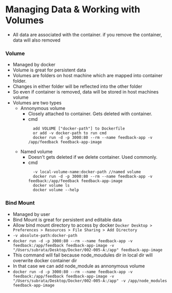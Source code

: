 # Managing Data & Working with Volumes 
  - All data are associated with the container. if you remove the container, data will also removed

### Volume
  - Managed by docker
  - Volume is great for persistent data
  - Volumes are folders on host machine which are mapped into container folder.
  - Changes in either folder will be reflected into the other folder
  - So even if container is removed, data will be stored in host machines volume
  - Volumes are two types
    - Annonymous volume
      - Closely attached to container. Gets deleted with container.
      - cmd 
        ```
          add VOLUME ["docker-path"] to Dockerfile
          or add -v docker-path to run cmd
          docker run -d -p 3000:80 --rm --name feedback-app -v /app/feedback feedback-app-image
        ```
    - Named volume
      - Doesn't gets deleted if we delete container. Used commonly.
      - cmd
        ```
          -v local-volume-name:docker-path //named volume
          docker run -d -p 3000:80 --rm --name feedback-app -v feedback:/app/feedback feedback-app-image
          docker volume ls
          docker volume --help
        ```

### Bind Mount
  - Managed by user
  - Bind Mount is great for persistent and editable data
  - Allow bind mount directory to access by docker
    ```Docker Desktop > Preferences > Resources > File Sharing > Add Directory``` 
  - ```-v absolute-path:docker-path```
  - ```docker run -d -p 3000:80 --rm --name feedback-app -v feedback:/app/feedback feedback-app-image -v "/Users/subrata/Desktop/Docker/002-005-A:/app" feedback-app-image```
  - This command will fail because node_moudules dir in local dir will overwrite docker container dir
  - In that case we can add node_module as annonymous volume
  - ```docker run -d -p 3000:80 --rm --name feedback-app -v feedback:/app/feedback feedback-app-image -v "/Users/subrata/Desktop/Docker/002-005-A:/app" -v /app/node_modules feedback-app-image```
